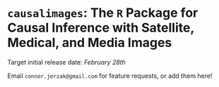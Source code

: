 # `causalimages`: The `R` Package for Causal Inference with Satellite, Medical, and Media Images 

Target initial release date: *February 28th*

Email `connor.jerzak@gmail.com` for feature requests, or add them here!
